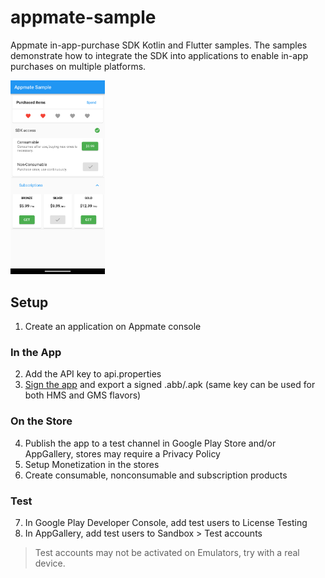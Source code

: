 # appmate-sample

Appmate in-app-purchase SDK Kotlin and Flutter samples. The samples demonstrate how to integrate the SDK into applications to enable in-app purchases on multiple platforms.

<img src="./screenshots/ss.png" width="30%">

## Setup

1. Create an application on Appmate console

### In the App
2. Add the API key to api.properties
3. [Sign the app](https://developer.android.com/studio/publish/app-signing#opt-out) and export a signed .abb/.apk (same key can be used for both HMS and GMS flavors)

### On the Store
4. Publish the app to a test channel in Google Play Store and/or AppGallery, stores may require a Privacy Policy
5. Setup Monetization in the stores
6. Create consumable, nonconsumable and subscription products

### Test
7. In Google Play Developer Console, add test users to License Testing
8. In AppGallery, add test users to Sandbox > Test accounts

> Test accounts may not be activated on Emulators, try with a real device.
